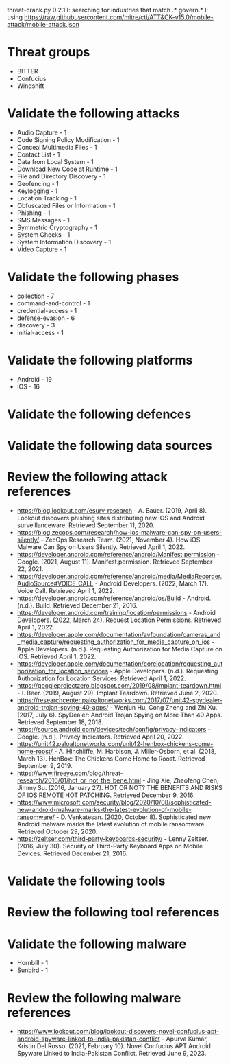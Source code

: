threat-crank.py 0.2.1
I: searching for industries that match .* govern.*
I: using https://raw.githubusercontent.com/mitre/cti/ATT&CK-v15.0/mobile-attack/mobile-attack.json
# Threat groups

* BITTER
* Confucius
* Windshift

# Validate the following attacks

* Audio Capture - 1
* Code Signing Policy Modification - 1
* Conceal Multimedia Files - 1
* Contact List - 1
* Data from Local System - 1
* Download New Code at Runtime - 1
* File and Directory Discovery - 1
* Geofencing - 1
* Keylogging - 1
* Location Tracking - 1
* Obfuscated Files or Information - 1
* Phishing - 1
* SMS Messages - 1
* Symmetric Cryptography - 1
* System Checks - 1
* System Information Discovery - 1
* Video Capture - 1

# Validate the following phases

* collection - 7
* command-and-control - 1
* credential-access - 1
* defense-evasion - 6
* discovery - 3
* initial-access - 1

# Validate the following platforms

* Android - 19
* iOS - 16

# Validate the following defences


# Validate the following data sources


# Review the following attack references

* https://blog.lookout.com/esurv-research - A. Bauer. (2019, April 8). Lookout discovers phishing sites distributing new iOS and Android surveillanceware. Retrieved September 11, 2020.
* https://blog.zecops.com/research/how-ios-malware-can-spy-on-users-silently/ - ZecOps Research Team. (2021, November 4). How iOS Malware Can Spy on Users Silently. Retrieved April 1, 2022.
* https://developer.android.com/reference/android/Manifest.permission - Google. (2021, August 11). Manifest.permission. Retrieved September 22, 2021.
* https://developer.android.com/reference/android/media/MediaRecorder.AudioSource#VOICE_CALL - Android Developers. (2022, March 17). Voice Call. Retrieved April 1, 2022.
* https://developer.android.com/reference/android/os/Build - Android. (n.d.). Build. Retrieved December 21, 2016.
* https://developer.android.com/training/location/permissions - Android Developers. (2022, March 24). Request Location Permissions. Retrieved April 1, 2022.
* https://developer.apple.com/documentation/avfoundation/cameras_and_media_capture/requesting_authorization_for_media_capture_on_ios - Apple Developers. (n.d.). Requesting Authorization for Media Capture on iOS. Retrieved April 1, 2022.
* https://developer.apple.com/documentation/corelocation/requesting_authorization_for_location_services - Apple Developers. (n.d.). Requesting Authorization for Location Services. Retrieved April 1, 2022.
* https://googleprojectzero.blogspot.com/2019/08/implant-teardown.html - I. Beer. (2019, August 29). Implant Teardown. Retrieved June 2, 2020.
* https://researchcenter.paloaltonetworks.com/2017/07/unit42-spydealer-android-trojan-spying-40-apps/ - Wenjun Hu, Cong Zheng and Zhi Xu. (2017, July 6). SpyDealer: Android Trojan Spying on More Than 40 Apps. Retrieved September 18, 2018.
* https://source.android.com/devices/tech/config/privacy-indicators - Google. (n.d.). Privacy Indicators. Retrieved April 20, 2022.
* https://unit42.paloaltonetworks.com/unit42-henbox-chickens-come-home-roost/ - A. Hinchliffe, M. Harbison, J. Miller-Osborn, et al. (2018, March 13). HenBox: The Chickens Come Home to Roost. Retrieved September 9, 2019.
* https://www.fireeye.com/blog/threat-research/2016/01/hot_or_not_the_bene.html - Jing Xie, Zhaofeng Chen, Jimmy Su. (2016, January 27). HOT OR NOT? THE BENEFITS AND RISKS OF IOS REMOTE HOT PATCHING. Retrieved December 9, 2016.
* https://www.microsoft.com/security/blog/2020/10/08/sophisticated-new-android-malware-marks-the-latest-evolution-of-mobile-ransomware/ - D. Venkatesan. (2020, October 8). Sophisticated new Android malware marks the latest evolution of mobile ransomware . Retrieved October 29, 2020.
* https://zeltser.com/third-party-keyboards-security/ - Lenny Zeltser. (2016, July 30). Security of Third-Party Keyboard Apps on Mobile Devices. Retrieved December 21, 2016.

# Validate the following tools


# Review the following tool references


# Validate the following malware

* Hornbill - 1
* Sunbird - 1

# Review the following malware references

* https://www.lookout.com/blog/lookout-discovers-novel-confucius-apt-android-spyware-linked-to-india-pakistan-conflict - Apurva Kumar, Kristin Del Rosso. (2021, February 10). Novel Confucius APT Android Spyware Linked to India-Pakistan Conflict. Retrieved June 9, 2023.

